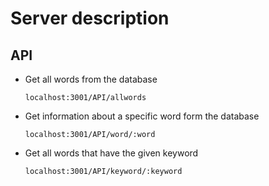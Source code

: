 # Server description

## API

- Get all words from the database

  `localhost:3001/API/allwords`

- Get information about a specific word form the database

  ` localhost:3001/API/word/:word `

- Get all words that have the given keyword

  ` localhost:3001/API/keyword/:keyword `
